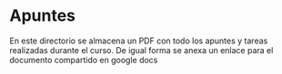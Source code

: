 # Apuntes

En este directorio se almacena un PDF con todo los apuntes y tareas realizadas durante el curso. De igual forma se anexa un enlace para el documento compartido en google docs

